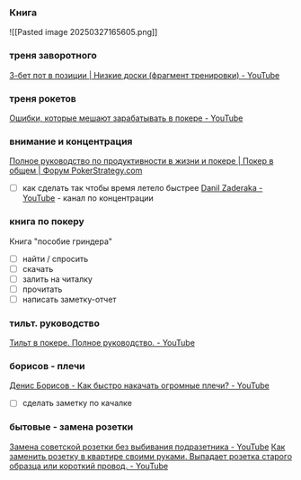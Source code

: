 ### Книга
![[Pasted image 20250327165605.png]]
### треня заворотного
[3-бет пот в позиции | Низкие доски (фрагмент тренировки) - YouTube](https://youtu.be/5KjIDBSswaY)
### треня рокетов
[Ошибки, которые мешают зарабатывать в покере - YouTube](https://youtu.be/N-DtZThcXi4)

### внимание и концентрация
[Полное руководство по продуктивности в жизни и покере | Покер в общем | Форум PokerStrategy.com](https://ru.pokerstrategy.com/forum/thread.php?threadid=1029852)
- [ ] как сделать так чтобы время летело быстрее
[Danil Zaderaka - YouTube](https://www.youtube.com/@DanilZaderaka/videos) - канал по концентрации

### книга по покеру
Книга "пособие гриндера"
- [ ] найти / спросить
- [ ] скачать
- [ ] залить на читалку
- [ ] прочитать
- [ ] написать заметку-отчет
### тильт. руководство
[Тильт в покере. Полное руководство. - YouTube](https://youtu.be/fREryF-m_j8)

### борисов - плечи
[Денис Борисов - Как быстро накачать огромные плечи? - YouTube](https://youtu.be/MLx7t395qzU)
- [ ] сделать заметку по качалке

### бытовые - замена розетки
[Замена советской розетки без выбивания подразетника - YouTube](https://www.youtube.com/shorts/KFeT0FINkLs)
[Как заменить розетку в квартире своими руками. Выпадает розетка старого образца или короткий провод. - YouTube](https://youtu.be/ZrjcIO6MwlU)

